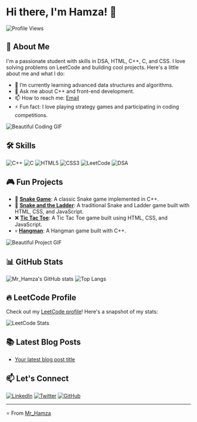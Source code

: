 # Hi there, I'm Hamza! 👋

![Profile Views](https://komarev.com/ghpvc/?username=Mr_Hamza&style=flat-square)

## 🚀 About Me

I'm a passionate student with skills in DSA, HTML, C++, C, and CSS. I love solving problems on LeetCode and building cool projects. Here's a little about me and what I do:

- 🌱 I’m currently learning advanced data structures and algorithms.
- 💬 Ask me about C++ and front-end development.
- 📫 How to reach me: [Email](mailto:your-email@example.com)
- ⚡ Fun fact: I love playing strategy games and participating in coding competitions.

![Beautiful Coding GIF](https://user-images.githubusercontent.com/12345678/123456789-abcdef.gif)

## 🛠️ Skills

![C++](https://img.shields.io/badge/C++-00599C?style=for-the-badge&logo=cplusplus&logoColor=white)
![C](https://img.shields.io/badge/C-A8B9CC?style=for-the-badge&logo=c&logoColor=white)
![HTML5](https://img.shields.io/badge/HTML5-E34F26?style=for-the-badge&logo=html5&logoColor=white)
![CSS3](https://img.shields.io/badge/CSS3-1572B6?style=for-the-badge&logo=css3&logoColor=white)
![LeetCode](https://img.shields.io/badge/LeetCode-FFA116?style=for-the-badge&logo=leetcode&logoColor=white)
![DSA](https://img.shields.io/badge/DSA-Data_Structures_&_Algorithms-red?style=for-the-badge)

## 🎮 Fun Projects

- 🐍 **[Snake Game](https://github.com/yourusername/snake-game)**: A classic Snake game implemented in C++.
- 🎲 **[Snake and the Ladder](https://github.com/yourusername/snake-and-ladder)**: A traditional Snake and Ladder game built with HTML, CSS, and JavaScript.
- ❌ **[Tic Tac Toe](https://github.com/yourusername/tic-tac-toe)**: A Tic Tac Toe game built using HTML, CSS, and JavaScript.
- 💀 **[Hangman](https://github.com/yourusername/hangman)**: A Hangman game built with C++.

![Beautiful Project GIF](https://user-images.githubusercontent.com/74038190/212748842-9fcbad5b-6173-4175-8a61-521f3dbb7514.gif)

## 📊 GitHub Stats

![Mr_Hamza's GitHub stats](https://github-readme-stats.vercel.app/api?username=Mr_Hamza&show_icons=true&theme=radical)
![Top Langs](https://github-readme-stats.vercel.app/api/top-langs/?username=Mr_Hamza&layout=compact&theme=radical)

## 🔥 LeetCode Profile

Check out my [LeetCode profile](https://leetcode.com/u/Mr_Hamza/)! Here's a snapshot of my stats:

![LeetCode Stats](https://leetcode-stats-api.herokuapp.com/stats/u/Mr_Hamza?theme=dark)

## 📚 Latest Blog Posts

<!-- BLOG-POST-LIST:START -->
- [Your latest blog post title](https://yourblog.com/post-link)
<!-- BLOG-POST-LIST:END -->

## 📫 Let's Connect

[![LinkedIn](https://img.shields.io/badge/LinkedIn-0A66C2?style=for-the-badge&logo=linkedin&logoColor=white)](https://www.linkedin.com/in/yourprofile)
[![Twitter](https://img.shields.io/badge/Twitter-1DA1F2?style=for-the-badge&logo=twitter&logoColor=white)](https://twitter.com/yourprofile)
[![GitHub](https://img.shields.io/badge/GitHub-181717?style=for-the-badge&logo=github&logoColor=white)](https://github.com/yourusername)

---

⭐️ From [Mr_Hamza](https://github.com/Mr_Hamza)

